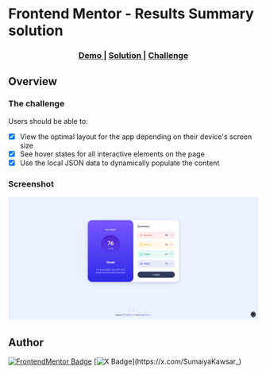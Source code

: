 # Frontend Mentor - Results Summary solution

<div align="center">
  <h3>
    <a href="https://sumaiyakawsar.github.io/frontend-mentor-challenges-using-react/#/project27">
      Demo
    </a>
    <span> | </span>
    <a href="https://github.com/sumaiyakawsar/frontend-mentor-challenges-using-react/tree/main/src/pages/27-results-summary-component">
      Solution
    </a>
    <span> | </span>
    <a href="https://www.frontendmentor.io/challenges/results-summary-component-CE_K6s0maV">
      Challenge
    </a>
  </h3>
</div>
 

 

## Overview

### The challenge

Users should be able to:

- [x] View the optimal layout for the app depending on their device's screen size
- [x] See hover states for all interactive elements on the page
- [x] Use the local JSON data to dynamically populate the content
 
### Screenshot

![Screenshot](../homepage/images/project27-results-summary.png)

 

   
## Author

[![FrontendMentor Badge](https://img.shields.io/badge/-_SumaiyaKawsar_-3F54A3?style=plastic&labelColor=3F54A3&logo=frontend-mentor&logoColor=white&link=https://www.frontendmentor.io/profile/sumaiyakawsar)](https://www.frontendmentor.io/profile/sumaiyakawsar) [![X Badge](https://img.shields.io/badge/-_SumaiyaKawsar_-black?style=plastic&labelColor=black&logo=X&logoColor=white&link=https://x.com/SumaiyaKawsar_)](https://x.com/SumaiyaKawsar_)